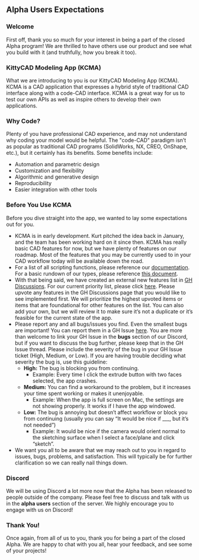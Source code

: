 ## Alpha Users Expectations

### Welcome

First off, thank you so much for your interest in being a part of the closed Alpha program! We are thrilled to have others use our product and see what you build with it (and truthfully, how you break it too).

### KittyCAD Modeling App (KCMA)

What we are introducing to you is our KittyCAD Modeling App (KCMA). KCMA is a CAD application that expresses a hybrid style of traditional CAD interface along with a code-CAD interface. KCMA is a great way for us to test our own APIs as well as inspire others to develop their own applications.

### Why Code?

Plenty of you have professional CAD experience, and may not understand why coding your model would be helpful. The "code-CAD" paradigm isn’t as popular as traditional CAD programs (SolidWorks, NX, CREO, OnShape, etc.), but it certainly has its benefits. Some benefits include:

- Automation and parametric design
- Customization and flexibility
- Algorithmic and generative design
- Reproducibility
- Easier integration with other tools

### Before You Use KCMA

Before you dive straight into the app, we wanted to lay some expectations out for you. 

- KCMA is in early development. Kurt pitched the idea back in January, and the team has been working hard on it since then. KCMA has really basic CAD features for now, but we have plenty of features on our roadmap. Most of the features that you may be currently used to in your CAD workflow today will be available down the road.
- For a list of all scripting functions, please reference our [documentation](https://github.com/KittyCAD/modeling-app/blob/main/docs/kcl/std.md). For a basic rundown of our types, please reference [this document](https://github.com/KittyCAD/modeling-app/blob/main/docs/kcl/types.md).
- With that being said, we have created an external new features list in [GH Discussions](https://github.com/KittyCAD/modeling-app/discussions). For our current priority list, please click [here](https://github.com/KittyCAD/modeling-app/blob/main/public/roadmap.md). Please upvote any features in the GH Discussions page that you would like to see implemented first. We will prioritize the highest upvoted items or items that are foundational for other features on the list. You can also add your own, but we will review it to make sure it’s not a duplicate or it’s feasible for the current state of the app.
- Please report any and all bugs/issues you find. Even the smallest bugs are important! You can report them in a GH Issue [here](https://github.com/KittyCAD/modeling-app/issues/new). You are more than welcome to link your GH Issue in the **bugs** section of our Discord, but if you want to discuss the bug further, please keep that in the GH Issue thread. Please include the severity of the bug in your GH Issue ticket (High, Medium, or Low). If you are having trouble deciding what severity the bug is, use this guideline:
    - **High:** The bug is blocking you from continuing.
        - Example: Every time I click the extrude button with two faces selected, the app crashes.
    - **Medium:** You can find a workaround to the problem, but it increases your time spent working or makes it unenjoyable.
        - Example: When the app is full screen on Mac, the settings are not showing properly. It works if I have the app windowed.
    - **Low:** The bug is annoying but doesn’t affect workflow or block you from continuing (usually you can say “It would be nice if ___, but it’s not needed”)
        - Example:  It would be nice if the camera would orient normal to the sketching surface when I select a face/plane and click “sketch”.
- We want you all to be aware that we may reach out to you in regard to issues, bugs, problems, and satisfaction. This will typically be for further clarification so we can really nail things down.

### Discord
We will be using Discord a lot more now that the Alpha has been released to people outside of the company. Please feel free to discuss and talk with us in the **alpha users** section of the server. We highly encourage you to engage with us on Discord!

### Thank You!

Once again, from all of us to you, thank you for being a part of the closed Alpha. We are happy to chat with you all, hear your feedback, and see some of your projects!
